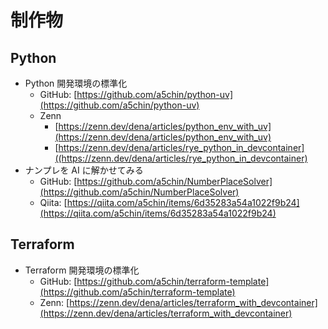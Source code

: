 # 制作物

## Python
- Python 開発環境の標準化
    - GitHub: [https://github.com/a5chin/python-uv](https://github.com/a5chin/python-uv)
    - Zenn
        - [https://zenn.dev/dena/articles/python_env_with_uv](https://zenn.dev/dena/articles/python_env_with_uv)
        - [https://zenn.dev/dena/articles/rye_python_in_devcontainer]((https://zenn.dev/dena/articles/rye_python_in_devcontainer)
- ナンプレを AI に解かせてみる
    - GitHub: [https://github.com/a5chin/NumberPlaceSolver](https://github.com/a5chin/NumberPlaceSolver)
    - Qiita: [https://qiita.com/a5chin/items/6d35283a54a1022f9b24](https://qiita.com/a5chin/items/6d35283a54a1022f9b24)

## Terraform
- Terraform 開発環境の標準化
    - GitHub: [https://github.com/a5chin/terraform-template](https://github.com/a5chin/terraform-template)
    - Zenn: [https://zenn.dev/dena/articles/terraform_with_devcontainer](https://zenn.dev/dena/articles/terraform_with_devcontainer)
